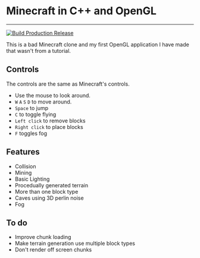 # Minecraft in C++ and OpenGL
-------

[![Build Production Release](https://github.com/OggyP/minecraft/actions/workflows/c-cpp.yml/badge.svg)](https://github.com/OggyP/minecraft/actions/workflows/c-cpp.yml)

This is a bad Minecraft clone and my first OpenGL application I have made that wasn't from a tutorial.

## Controls

The controls are the same as Minecraft's controls.

* Use the mouse to look around.
* `W` `A` `S` `D` to move around.
* `Space` to jump
* `C` to toggle flying
* `Left click` to remove blocks
* `Right click` to place blocks
* `F` toggles fog

## Features

* Collision
* Mining
* Basic Lighting
* Procedually generated terrain
* More than one block type
* Caves using 3D perlin noise
* Fog

## To do

* Improve chunk loading
* Make terrain generation use multiple block types
* Don't render off screen chunks
